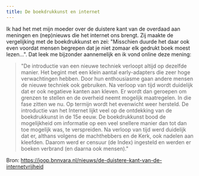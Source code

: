 ```yaml
---
title: De boekdrukkunst en internet
---
```


Ik had het met mijn moeder over de duistere kant van de overdaad aan meningen en (nep)nieuws die het internet ons brengt. Zij maakte de vergelijking met de boekdrukkunst en zei: "Misschien duurde het daar ook even voordat mensen begrepen dat je niet zomaar elk gedrukt boek moest lezen...". Dat leek me bijzonder aannemelijk en ik vond online deze mening:

> "De introductie van een nieuwe techniek verloopt altijd op dezelfde manier. Het begint met een klein aantal early-adapters die zeer hoge verwachtingen hebben. Door hun enthousiasme gaan andere mensen de nieuwe techniek ook gebruiken. Na verloop van tijd wordt duidelijk dat er ook negatieve kanten aan kleven. Er wordt dan geroepen om grenzen te stellen en de overheid neemt mogelijk maatregelen. In die fase zitten we nu. Op termijn wordt het evenwicht weer hersteld. De introductie van het Internet lijkt veel op de ontdekking van de boekdrukkunst in de 15e eeuw. De boekdrukkunst bood de mogelijkheid om informatie op een veel snellere manier dan tot dan toe mogelijk was, te verspreiden. Na verloop van tijd werd duidelijk dat er, althans volgens de machthebbers en de Kerk, ook nadelen aan kleefden. Daarom werd er censuur (de Index) ingesteld en werden er boeken verbrand (en daarna ook mensen)."

Bron: https://joop.bnnvara.nl/nieuws/de-duistere-kant-van-de-internetvrijheid